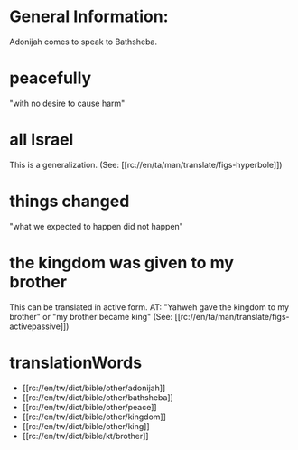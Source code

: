 # General Information:

Adonijah comes to speak to Bathsheba.

# peacefully

"with no desire to cause harm"

# all Israel

This is a generalization. (See: [[rc://en/ta/man/translate/figs-hyperbole]])

# things changed

"what we expected to happen did not happen"

# the kingdom was given to my brother

This can be translated in active form. AT: "Yahweh gave the kingdom to my brother" or "my brother became king" (See: [[rc://en/ta/man/translate/figs-activepassive]])

# translationWords

* [[rc://en/tw/dict/bible/other/adonijah]]
* [[rc://en/tw/dict/bible/other/bathsheba]]
* [[rc://en/tw/dict/bible/other/peace]]
* [[rc://en/tw/dict/bible/other/kingdom]]
* [[rc://en/tw/dict/bible/other/king]]
* [[rc://en/tw/dict/bible/kt/brother]]